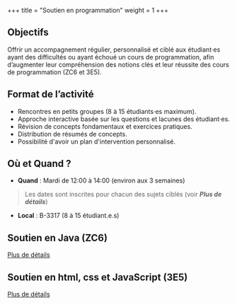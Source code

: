 +++
title = "Soutien en programmation"
weight = 1
+++

## Objectifs

Offrir un accompagnement régulier, personnalisé et ciblé aux étudiant·es ayant des difficultés ou ayant échoué un cours de programmation, afin d’augmenter leur compréhension des notions clés et leur réussite des cours de programmation (ZC6 et 3E5).

## Format de l’activité

* Rencontres en petits groupes (8 à 15 étudiants·es maximum).
* Approche interactive basée sur les questions et lacunes des étudiant·es.
* Révision de concepts fondamentaux et exercices pratiques.
* Distribution de résumés de concepts.
* Possibilité d'avoir un plan d'intervention personnalisé.

## Où et Quand ?

* **Quand** : Mardi de 12:00 à 14:00 (environ aux 3 semaines)
> Les dates sont inscrites pour chacun des sujets ciblés (voir ***Plus de détails***)

* **Local** : B-3317 (8 à 15 étudiant.e.s)

## Soutien en Java (ZC6)

[Plus de détails](./zc6/)

## Soutien en html, css et JavaScript (3E5)

[Plus de détails](./3e5/)